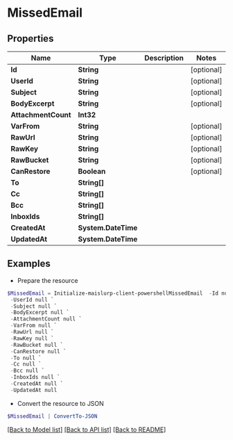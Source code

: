 # MissedEmail
## Properties

Name | Type | Description | Notes
------------ | ------------- | ------------- | -------------
**Id** | **String** |  | [optional] 
**UserId** | **String** |  | [optional] 
**Subject** | **String** |  | [optional] 
**BodyExcerpt** | **String** |  | [optional] 
**AttachmentCount** | **Int32** |  | 
**VarFrom** | **String** |  | [optional] 
**RawUrl** | **String** |  | [optional] 
**RawKey** | **String** |  | [optional] 
**RawBucket** | **String** |  | [optional] 
**CanRestore** | **Boolean** |  | [optional] 
**To** | **String[]** |  | 
**Cc** | **String[]** |  | 
**Bcc** | **String[]** |  | 
**InboxIds** | **String[]** |  | 
**CreatedAt** | **System.DateTime** |  | 
**UpdatedAt** | **System.DateTime** |  | 

## Examples

- Prepare the resource
```powershell
$MissedEmail = Initialize-maislurp-client-powershellMissedEmail  -Id null `
 -UserId null `
 -Subject null `
 -BodyExcerpt null `
 -AttachmentCount null `
 -VarFrom null `
 -RawUrl null `
 -RawKey null `
 -RawBucket null `
 -CanRestore null `
 -To null `
 -Cc null `
 -Bcc null `
 -InboxIds null `
 -CreatedAt null `
 -UpdatedAt null
```

- Convert the resource to JSON
```powershell
$MissedEmail | ConvertTo-JSON
```

[[Back to Model list]](../README#documentation-for-models) [[Back to API list]](../README#documentation-for-api-endpoints) [[Back to README]](../README)

